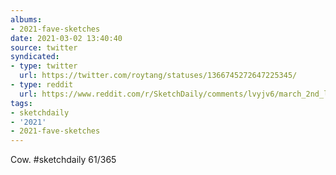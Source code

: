 ```yaml
---
albums:
- 2021-fave-sketches
date: 2021-03-02 13:40:40
source: twitter
syndicated:
- type: twitter
  url: https://twitter.com/roytang/statuses/1366745272647225345/
- type: reddit
  url: https://www.reddit.com/r/SketchDaily/comments/lvyjv6/march_2nd_lemon_cake/gpewxke/
tags:
- sketchdaily
- '2021'
- 2021-fave-sketches
---
```


Cow. #sketchdaily 61/365